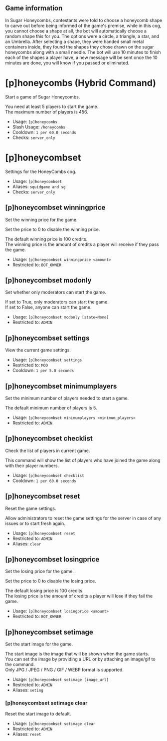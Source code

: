 ## Game information
In Sugar Honeycombs, contestants were told to choose a honeycomb shape to carve out before being informed of the game's premise, while in this cog, you cannot choose a shape at all, the bot will automatically choose a random shape this for you. The options were a circle, a triangle, a star, and an Umbrella. After selecting a shape, they were handed small metal containers inside, they found the shapes they chose drawn on the sugar honeycombs along with a small needle. The bot will use 10 minutes to finish each of the shapes a player have, a new message will be sent once the 10 minutes are done, you will know if you passed or eliminated.

# [p]honeycombs (Hybrid Command)
Start a game of Sugar Honeycombs.<br/>

You need at least 5 players to start the game.<br/>
The maximum number of players is 456.<br/>
 - Usage: `[p]honeycombs`
 - Slash Usage: `/honeycombs`
 - Cooldown: `1 per 60.0 seconds`
 - Checks: `server_only`
# [p]honeycombset
Settings for the HoneyCombs cog.<br/>
 - Usage: `[p]honeycombset`
 - Aliases: `squidgame and sg`
 - Checks: `server_only`
## [p]honeycombset winningprice
Set the winning price for the game.<br/>

Set the price to 0 to disable the winning price.<br/>

The default winning price is 100 credits.<br/>
The winning price is the amount of credits a player will receive if they pass the game.<br/>
 - Usage: `[p]honeycombset winningprice <amount>`
 - Restricted to: `BOT_OWNER`
## [p]honeycombset modonly
Set whether only moderators can start the game.<br/>

If set to True, only moderators can start the game.<br/>
If set to False, anyone can start the game.<br/>
 - Usage: `[p]honeycombset modonly [state=None]`
 - Restricted to: `ADMIN`
## [p]honeycombset settings
View the current game settings.<br/>
 - Usage: `[p]honeycombset settings`
 - Restricted to: `MOD`
 - Cooldown: `1 per 5.0 seconds`
## [p]honeycombset minimumplayers
Set the minimum number of players needed to start a game.<br/>

The default minimum number of players is 5.<br/>
 - Usage: `[p]honeycombset minimumplayers <minimum_players>`
 - Restricted to: `ADMIN`
## [p]honeycombset checklist
Check the list of players in current game.<br/>

This command will show the list of players who have joined the game along with their player numbers.<br/>
 - Usage: `[p]honeycombset checklist`
 - Cooldown: `1 per 60.0 seconds`
## [p]honeycombset reset
Reset the game settings.<br/>

Allow administrators to reset the game settings for the server in case of any issues or to start fresh again.<br/>
 - Usage: `[p]honeycombset reset`
 - Restricted to: `ADMIN`
 - Aliases: `clear`
## [p]honeycombset losingprice
Set the losing price for the game.<br/>

Set the price to 0 to disable the losing price.<br/>

The default losing price is 100 credits.<br/>
The losing price is the amount of credits a player will lose if they fail the game.<br/>
 - Usage: `[p]honeycombset losingprice <amount>`
 - Restricted to: `BOT_OWNER`
## [p]honeycombset setimage
Set the start image for the game.<br/>

The start image is the image that will be shown when the game starts.<br/>
You can set the image by providing a URL or by attaching an image/gif to the command.<br/>
Only JPG / JPEG / PNG / GIF / WEBP format is supported.<br/>
 - Usage: `[p]honeycombset setimage [image_url]`
 - Restricted to: `ADMIN`
 - Aliases: `setimg`
### [p]honeycombset setimage clear
Reset the start image to default.<br/>
 - Usage: `[p]honeycombset setimage clear`
 - Restricted to: `ADMIN`
 - Aliases: `reset`
